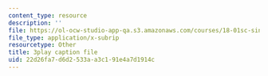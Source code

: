 ```yaml
---
content_type: resource
description: ''
file: https://ol-ocw-studio-app-qa.s3.amazonaws.com/courses/18-01sc-single-variable-calculus-fall-2010/22d26fa7d6d2533aa3c191e4a7d1914c_4sTKcvYMNxk.vtt
file_type: application/x-subrip
resourcetype: Other
title: 3play caption file
uid: 22d26fa7-d6d2-533a-a3c1-91e4a7d1914c
---
```


